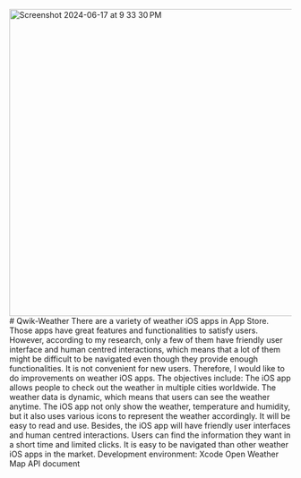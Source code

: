 <img width="549" alt="Screenshot 2024-06-17 at 9 33 30 PM" src="https://github.com/yashovardhn/Qwik-Weather/assets/122148698/67179fae-d9fa-4755-9aba-b37e5bc2da7a"># Qwik-Weather
There are a variety of weather iOS apps in App Store. Those apps have great features and
functionalities to satisfy users. However, according to my research, only a few of them have
friendly user interface and human centred interactions, which means that a lot of them might be
difficult to be navigated even though they provide enough functionalities. It is not convenient
for new users.
Therefore, I would like to do improvements on weather iOS apps. The objectives include:
The iOS app allows people to check out the weather in multiple cities worldwide. The weather
data is dynamic, which means that users can see the weather anytime.
The iOS app not only show the weather, temperature and humidity, but it also uses various
icons to represent the weather accordingly. It will be easy to read and use.
Besides, the iOS app will have friendly user interfaces and human centred interactions. Users
can find the information they want in a short time and limited clicks. It is easy to be navigated
than other weather iOS apps in the market.
Development environment: Xcode
Open Weather Map API document



